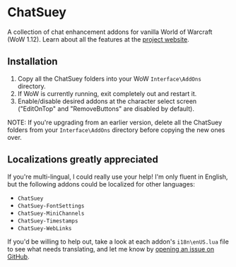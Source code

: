 ChatSuey
========
A collection of chat enhancement addons for vanilla World of Warcraft (WoW 1.12). Learn about all the features at the [project website](http://www.scotthamper.com/chatsuey/).

Installation
------------
1. Copy all the ChatSuey folders into your WoW `Interface\AddOns` directory.
2. If WoW is currently running, exit completely out and restart it.
3. Enable/disable desired addons at the character select screen ("EditOnTop" and "RemoveButtons" are disabled by default).

NOTE: If you're upgrading from an earlier version, delete all the ChatSuey folders from your `Interface\AddOns` directory before copying the new ones over.

Localizations greatly appreciated
---------------------------------
If you're multi-lingual, I could really use your help! I'm only fluent in English, but the following addons could be localized for other languages:

- `ChatSuey`
- `ChatSuey-FontSettings`
- `ChatSuey-MiniChannels`
- `ChatSuey-Timestamps`
- `ChatSuey-WebLinks`

If you'd be willing to help out, take a look at each addon's `i18n\enUS.lua` file to see what needs translating, and let me know by [opening an issue on GitHub](https://github.com/ScottHamper/ChatSuey/issues).